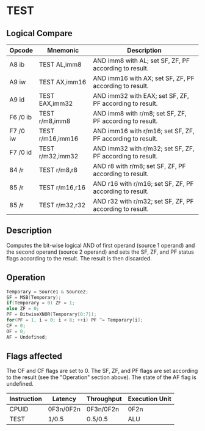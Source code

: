 # TEST
 
## Logical Compare
 
 
|Opcode|Mnemonic|Description|
|-|-|-|
|A8 ib|TEST AL,imm8|AND imm8 with AL; set SF, ZF, PF according to result.|
|A9 iw|TEST AX,imm16|AND imm16 with AX; set SF, ZF, PF according to result.|
|A9 id|TEST EAX,imm32|AND imm32 with EAX; set SF, ZF, PF according to result.|
|F6 /0 ib|TEST r/m8,imm8|AND imm8 with r/m8; set SF, ZF, PF according to result.|
|F7 /0 iw|TEST r/m16,imm16|AND imm16 with r/m16; set SF, ZF, PF according to result.|
|F7 /0 id|TEST r/m32,imm32|AND imm32 with r/m32; set SF, ZF, PF according to result.|
|84 /r|TEST r/m8,r8|AND r8 with r/m8; set SF, ZF, PF according to result.|
|85 /r|TEST r/m16,r16|AND r16 with r/m16; set SF, ZF, PF according to result.|
|85 /r|TEST r/m32,r32|AND r32 with r/m32; set SF, ZF, PF according to result.|
 
## Description
 
Computes the bit-wise logical AND of first operand (source 1 operand) and the second operand (source 2 operand) and sets the SF, ZF, and PF status flags according to the result. The result is then discarded.
 
 
## Operation
 
```c
Temporary = Source1 & Source2;
SF = MSB(Temporary);
if(Temporary = 0) ZF = 1;
else ZF = 0;
PF = BitwiseXNOR(Temporary[0:7]);
for(PF = 1, i = 0; i < 8; ++i) PF ^= Temporary[i];
CF = 0;
OF = 0;
AF = Undefined;

```
 
 
## Flags affected
 
The OF and CF flags are set to 0. The SF, ZF, and PF flags are set according to the result (see the "Operation" section above). The state of the AF flag is undefined.

 
 
|Instruction|Latency|Throughput|Execution Unit|
|-|-|-|-|
|CPUID|0F3n/0F2n|0F3n/0F2n|0F2n|
|TEST|1/0.5|0.5/0.5|ALU|
